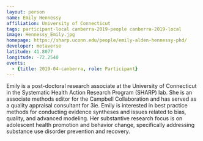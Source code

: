 ```yaml
---
layout: person
name: Emily Hennessy
affiliation: University of Connecticut
tags: participant-local canberra-2019-people canberra-2019-local
image: Hennessy_Emily.jpg
homepage: https://sharp.uconn.edu/people/emily-alden-hennessy-phd/
developer: metaverse
latitude: 41.8077
longitude: -72.2540
events:
  - {title: 2019-04-canberra, role: Participant}
---
```

Emily is a post-doctoral research associate at the University of Connecticut in the Systematic Health Action Research Program (SHARP) lab. She is an associate methods editor for the Campbell Collaboration and has served as a quality appraisal consultant for 3ie. Emily is interested in best practice methods for conducting evidence syntheses and issues related to bias, quality, and advanced modeling. Her substantive research focus is on adolescent health promotion and behavior change, specifically addressing substance use disorder prevention and recovery.